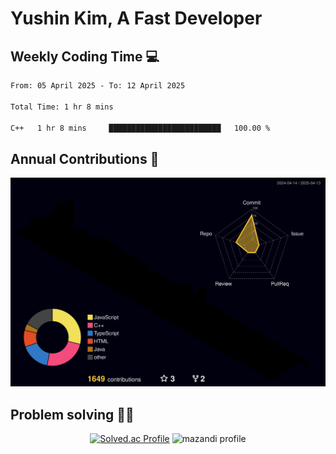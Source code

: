 # Yushin Kim, A Fast Developer

## Weekly Coding Time 💻

<!--START_SECTION:waka-->

```txt
From: 05 April 2025 - To: 12 April 2025

Total Time: 1 hr 8 mins

C++   1 hr 8 mins     █████████████████████████   100.00 %
```

<!--END_SECTION:waka-->

## Annual Contributions 🏃

![](./profile-3d-contrib/profile-night-rainbow.svg)

## Problem solving 👨‍💻

<div align="center">

[![Solved.ac Profile](http://mazassumnida.wtf/api/v2/generate_badge?boj=kys010306)](https://solved.ac/kys010306)
![mazandi profile](http://mazandi.herokuapp.com/api?handle=kys010306&theme=dark)

</div>
